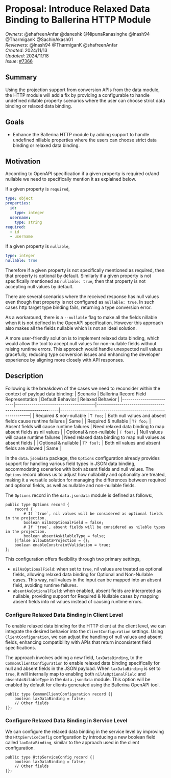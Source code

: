 # Proposal: Introduce Relaxed Data Binding to Ballerina HTTP Module

_Owners_: @shafreenAnfar @daneshk @NipunaRanasinghe @lnash94 @TharmiganK @SachinAkash01  
_Reviewers_: @lnash94 @TharmiganK @shafreenAnfar    
_Created_: 2024/11/13  
_Updated_: 2024/11/18  
_Issue_: [#7366](https://github.com/ballerina-platform/ballerina-library/issues/7366)

## Summary

Using the projection support from conversion APIs from the data module, the HTTP module will add a fix by providing a configurable to handle undefined nillable property scenarios where the user can choose strict data binding or relaxed data binding.

## Goals
- Enhance the Ballerina HTTP module by adding support to handle undefined nillable properties where the users can choose strict data binding or relaxed data binding.

## Motivation
According to OpenAPI specification if a given property is required or/and nullable we need to specifically mention it as explained below.

If a given property is `required`,
```yaml
type: object
properties:
  id:
    type: integer
  username:
    type: string
required:
  - id
  - username
```

If a given property is `nullable`,
```yaml
type: integer
nullable: true
```

Therefore if a given property is not specifically mentioned as required, then that property is optional by default. Similarly if a given property is not specifically mentioned as `nullable: true`, then that property is not accepting null values by default.

There are several scenarios where the received response has null values even though that property is not configured as `nullable: true`. In such cases http target type binding fails, returning a type conversion error.

As a workaround, there is a `--nullable` flag to make all the fields nillable when it is not defined in the OpenAPI specification. However this approach also makes all the fields nullable which is not an ideal solution.

A more user-friendly solution is to implement relaxed data binding, which would allow the tool to accept null values for non-nullable fields without raising runtime errors. This approach would handle unexpected null values gracefully, reducing type conversion issues and enhancing the developer experience by aligning more closely with API responses.

## Description
Following is the breakdown of the cases we need to reconsider within the context of payload data binding:
| Scenario                | Ballerina Record Field Representation | Default Behavior                                          | Relaxed Behavior                                              |
|-------------------------|---------------------------------------|-----------------------------------------------------------|---------------------------------------------------------------|
| Required & non-nullable | `T foo;`                              | Both null values and absent fields cause runtime failures | Same                                                          |
| Required & nullable     | `T? foo;`                             | Absent fields will cause runtime failures                 | Need relaxed data binding to map absent fields as nil values  |
| Optional & non-nullable | `T foo?;`                             | Null values will cause runtime failures                   | Need relaxed data binding to map null values as absent fields |
| Optional & nullable     | `T? foo?;`                            | Both nil values and absent fields are allowed             | Same                                                          |

In the `data.jsondata` package, the `Options` configuration already provides support for handling various field types in JSON data binding, accommodating scenarios with both absent fields and null values. The `Options` record allows us to adjust how nullability and optionality are treated, making it a versatile solution for managing the differences between required and optional fields, as well as nullable and non-nullable fields.

The `Options` record in the `data.jsondata` module is defined as follows:,

```ballerina
public type Options record {
    record {
        # If `true`, nil values will be considered as optional fields in the projection.
        boolean nilAsOptionalField = false;
        # If `true`, absent fields will be considered as nilable types in the projection.
        boolean absentAsNilableType = false;
    }|false allowDataProjection = {};
    boolean enableConstraintValidation = true;
};
```

This configuration offers flexibility through two primary settings,
- `nilAsOptionalField`: when set to `true`, nil values are treated as optional fields, allowing relaxed data binding for Optional and Non-Nullable cases. This way, null values in the input can be mapped into an absent field, avoiding runtime failures.
- `absentAsOptionalField`: when enabled, absent fields are interpreted as nullable, providing support for Required & Nullable cases by mapping absent fields into nil values  instead of causing runtime errors.

### Configure Relaxed Data Binding in Client Level
To enable relaxed data binding for the HTTP client at the client level, we can integrate the desired behavior into the `ClientConfiguration` settings. Using `ClientConfiguration`, we can adjust the handling of null values and absent fields, enhancing compatibility with APIs that return inconsistent field specifications.

The approach involves adding a new field, `laxDataBinding`, to the `CommonClientConfiguration` to enable relaxed data binding specifically for null and absent fields in the JSON payload. When `laxDataBinding` is set to `true`, it will internally map to enabling both `nilAsOptionalField` and `absentAsNilableType` in the `data.jsondata` module. This option will be enabled by default for clients generated using the Ballerina OpenAPI tool.

```ballerina
public type CommonClientConfiguration record {|
    boolean laxDataBinding = false;
    // Other fields
|};
```

### Configure Relaxed Data Binding in Service Level
We can configure the relaxed data binding in the service level by improving the `HttpServiceConfig` configuration by introducing a new boolean field called `laxDataBinding`, similar to the approach used in the client configuration.

```ballerina
public type HttpServiceConfig record {|
    boolean laxDataBinding = false;
    // Other fields
|};
```
